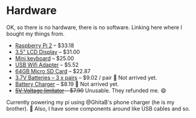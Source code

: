 # Hardware

OK, so there is no hardware, there is no software. Linking here where I bought my things from.

 - [Raspberry Pi 2][raspberry] – $33.18
 - [3.5" LCD Display][display] – $31.00
 - [Mini keyboard][keyboard] – $25.00
 - [USB Wifi Adapter][wifi] – $5.52
 - [64GB Micro SD Card][sdcard] – $22.87
 - [3.7V Batteries – 3 x pairs][batteries] – $9.02 / pair :truck: Not arrived yet.
 - [Battery Charger][battery-charger] – $8.19 :truck: Not arrived yet.
 - ~~[5V Voltage limitator][voltage-limitator] – $7.90~~ Unusable. They refunded me. :smile:
 
Currently powering my pi using @GhitaB's phone charger (he is my brother). :apple:
Also, I have some components around like USB cables and so.
 
 [raspberry]: http://www.aliexpress.com/item/MADE-IN-UK-2015-New-Original-Raspberry-Pi-2-Model-B-1-pc-case-Broadcom-BCM2836/32364336740.html
 [keyboard]: http://www.aliexpress.com/item/Free-shipping-Raspberry-Pi-2-Special-mini-wireless-keyboard-mouse-to-avoid-flooding-Plug-and-play/32352033397.html
 [display]: http://www.aliexpress.com/item/3-5-inch-IPS-touchscreen-LCD-For-Pi2-B-Ubuntu-Raspbian/32312221245.html
 [wifi]: http://www.aliexpress.com/item/300M-USB-Wifi-Micro-Adapter-Dongle-Plug-and-Play-for-Raspberry-Pi-2-B-RTL8192CU/32376026954.html
 [sdcard]: http://www.aliexpress.com/item/100-Original-ADATA-C10-Micro-SD-Card-16GB-32GB-64GB-Premier-microSDHC-SDXC-UHS-I-Class/32416756394.html
 [battery-charger]: http://www.dx.com/p/ultrafire-3-6-3-7v-battery-charger-1251#.VeB0Hd9_ekA
 [batteries]: http://www.dx.com/p/trustfire-protected-18650-3-7v-3000mah-rechargeable-li-ion-batteries-pair-120476
 [voltage-limitator]: http://www.dx.com/p/2-x-18650-powered-backup-battery-case-w-1-led-usb-port-for-cell-phone-more-black-129749#.VeB0T99_ekA
